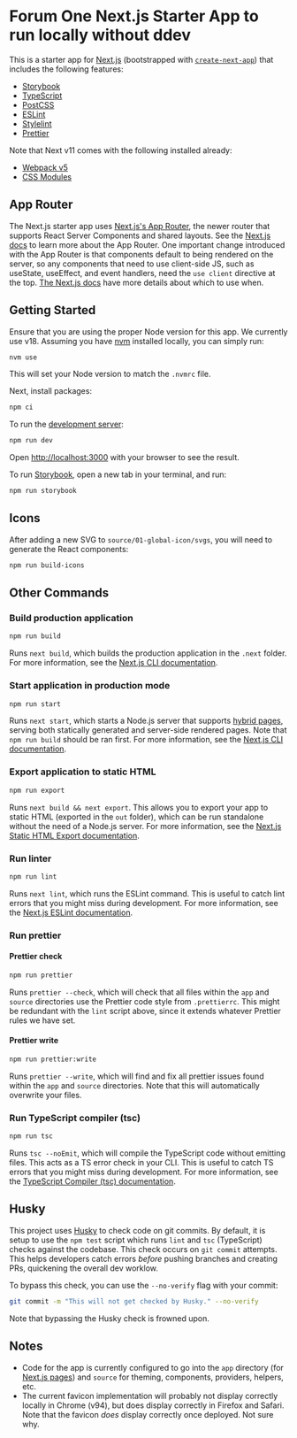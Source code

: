 # Forum One Next.js Starter App to run locally without ddev

This is a starter app for [Next.js](https://nextjs.org/) (bootstrapped with [`create-next-app`](https://github.com/vercel/next.js/tree/canary/packages/create-next-app)) that includes the following features:
* [Storybook](https://storybook.js.org)
* [TypeScript](https://www.typescriptlang.org/)
* [PostCSS](https://postcss.org/)
* [ESLint](https://eslint.org/)
* [Stylelint](https://stylelint.io/)
* [Prettier](https://prettier.io/)

Note that Next v11 comes with the following installed already:
* [Webpack v5](https://webpack.js.org/concepts/)
* [CSS Modules](https://github.com/css-modules/css-modules)


## App Router
The Next.js starter app uses [Next.js's App Router](https://nextjs.org/docs/app/building-your-application/routing#the-app-router),
the newer router that supports React Server Components and shared layouts. See the [Next.js docs](https://nextjs.org/docs/app/building-your-application)
to learn more about the App Router. One important change introduced with the App Router is that components default to being rendered
on the server, so any components that need to use client-side JS, such as useState, useEffect, and event handlers, need the `use client`
directive at the top. [The Next.js docs](https://nextjs.org/docs/app/building-your-application/rendering/composition-patterns#when-to-use-server-and-client-components)
have more details about which to use when.

## Getting Started

Ensure that you are using the proper Node version for this app. We currently use v18. Assuming you have [nvm](https://github.com/nvm-sh/nvm) installed locally, you can simply run:

```bash
nvm use
```

This will set your Node version to match the `.nvmrc` file.

Next, install packages:
```bash
npm ci
```

To run the [development server](https://nextjs.org/docs/api-reference/cli#development):

```bash
npm run dev
```

Open [http://localhost:3000](http://localhost:3000) with your browser to see the result.

To run [Storybook](https://storybook.js.org), open a new tab in your terminal, and run:

```bash
npm run storybook
```

## Icons
After adding a new SVG to `source/01-global-icon/svgs`, you will need to
generate the React components:
```bash
npm run build-icons
```

## Other Commands

### Build production application

```bash
npm run build
```
Runs `next build`, which builds the production application in the `.next` folder. For more information, see the [Next.js CLI documentation](https://nextjs.org/docs/api-reference/cli#build).

### Start application in production mode

```bash
npm run start
```

Runs `next start`, which starts a Node.js server that supports [hybrid pages](https://nextjs.org/docs/basic-features/pages), serving both statically generated and server-side rendered pages. Note that `npm run build` should be ran first. For more information, see the [Next.js CLI documentation](https://nextjs.org/docs/api-reference/cli#production).

### Export application to static HTML

```bash
npm run export
```

Runs `next build && next export`. This allows you to export your app to static HTML (exported in the `out` folder), which can be run standalone without the need of a Node.js server. For more information, see the [Next.js Static HTML Export documentation](https://nextjs.org/docs/advanced-features/static-html-export).

### Run linter

```bash
npm run lint
```

Runs `next lint`, which runs the ESLint command. This is useful to catch lint errors that you might miss during development. For more information, see the [Next.js ESLint documentation](https://nextjs.org/docs/basic-features/eslint).

### Run prettier

#### Prettier check

```bash
npm run prettier
```

Runs `prettier --check`, which will check that all files within the `app` and `source` directories use the Prettier code style from `.prettierrc`. This might be redundant with the `lint` script above, since it extends whatever Prettier rules we have set.

#### Prettier write

```bash
npm run prettier:write
```

Runs `prettier --write`, which will find and fix all prettier issues found within the `app` and `source` directories. Note that this will automatically overwrite your files.

### Run TypeScript compiler (tsc)

```bash
npm run tsc
```

Runs `tsc --noEmit`, which will compile the TypeScript code without emitting files. This acts as a TS error check in your CLI. This is useful to catch TS errors that you might miss during development. For more information, see the [TypeScript Compiler (tsc) documentation](https://www.typescriptlang.org/docs/handbook/compiler-options.html).

## Husky

This project uses [Husky](https://typicode.github.io/husky/#/) to check code on git commits. By default, it is setup to use the `npm test` script which runs `lint` and `tsc` (TypeScript) checks against the codebase. This check occurs on `git commit` attempts. This helps developers catch errors _before_ pushing branches and creating PRs, quickening the overall dev worklow.

To bypass this check, you can use the `--no-verify` flag with your commit:

```bash
git commit -m "This will not get checked by Husky." --no-verify
```

Note that bypassing the Husky check is frowned upon.

## Notes

* Code for the app is currently configured to go into the `app` directory (for [Next.js pages](https://nextjs.org/docs/app/building-your-application/routing/pages-and-layouts)) and `source` for theming, components, providers, helpers, etc.
* The current favicon implementation will probably not display correctly locally in Chrome (v94), but does display correctly in Firefox and Safari. Note that the favicon _does_ display correctly once deployed. Not sure why.
